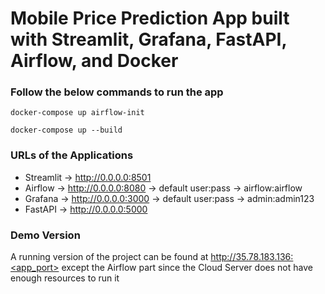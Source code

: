 # Mobile Price Prediction App built with Streamlit, Grafana, FastAPI, Airflow, and Docker


### Follow the below commands to run the app

`docker-compose up airflow-init`

`docker-compose up --build`


### URLs of the Applications

- Streamlit -> http://0.0.0.0:8501
- Airflow   -> http://0.0.0.0:8080 -> default user:pass -> airflow:airflow
- Grafana   -> http://0.0.0.0:3000 -> default user:pass -> admin:admin123
- FastAPI   -> http://0.0.0.0:5000


### Demo Version 

A running version of the project can be found at http://35.78.183.136:<app_port> 
except the Airflow part since the Cloud Server does not have enough resources to run it
